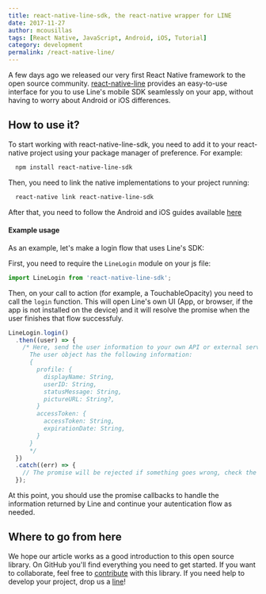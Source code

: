```yaml
---
title: react-native-line-sdk, the react-native wrapper for LINE
date: 2017-11-27
author: mcousillas
tags: [React Native, JavaScript, Android, iOS, Tutorial]
category: development
permalink: /react-native-line/
---
```


A few days ago we released our very first React Native framework to the open source community.
[react-native-line](https://github.com/Xmartlabs/react-native-line) provides an easy-to-use interface for you to use Line's mobile SDK seamlessly on your app, without having to worry about Android or iOS differences.

## How to use it?

To start working with react-native-line-sdk, you need to add it to your react-native project using your package manager of preference.
For example:

```bash
  npm install react-native-line-sdk
```

Then, you need to link the native implementations to your project running:

```bash
  react-native link react-native-line-sdk
```

After that, you need to follow the Android and iOS guides available [here](https://github.com/xmartlabs/react-native-line#installation)

#### Example usage

As an example, let's make a login flow that uses Line's SDK:

First, you need to require the `LineLogin` module on your js file:

```javascript
import LineLogin from 'react-native-line-sdk';
```

Then, on your call to action (for example, a TouchableOpacity) you need to call the `login` function. This will open Line's own UI (App, or browser, if the app is not installed on the device) and it will resolve the promise when the user finishes that flow successfuly.

```javascript
LineLogin.login()
  .then((user) => {
    /* Here, send the user information to your own API or external service for autentication.
      The user object has the following information:
      {
        profile: {
          displayName: String,
          userID: String,
          statusMessage: String,
          pictureURL: String?,
        }
        accessToken: {
          accessToken: String,
          expirationDate: String,
        }
      }
      */
  })
  .catch((err) => {
    // The promise will be rejected if something goes wrong, check the error message for more information.
  });
```

At this point, you should use the promise callbacks to handle the information returned by Line and continue your autentication flow as needed.

## Where to go from here

We hope our article works as a good introduction to this open source library. On GitHub you'll find everything you need to get started. If you want to collaborate, feel free to [contribute](https://github.com/xmartlabs/react-native-line) with this library. If you need help to develop your project, drop us a [line](mailto:hi@xmartlabs.com)!
